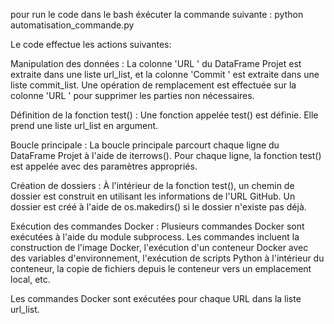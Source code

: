 pour run le code dans le bash éxécuter la commande suivante : python automatisation_commande.py

Le code effectue les actions suivantes: 

Manipulation des données : La colonne 'URL ' du DataFrame Projet est extraite dans une liste url_list, et la colonne 'Commit ' est extraite dans une liste commit_list. Une opération de remplacement est effectuée sur la colonne 'URL ' pour supprimer les parties non nécessaires.

Définition de la fonction test() : Une fonction appelée test() est définie. Elle prend une liste url_list en argument.

Boucle principale : La boucle principale parcourt chaque ligne du DataFrame Projet à l'aide de iterrows(). Pour chaque ligne, la fonction test() est appelée avec des paramètres appropriés.

Création de dossiers : À l'intérieur de la fonction test(), un chemin de dossier est construit en utilisant les informations de l'URL GitHub. Un dossier est créé à l'aide de os.makedirs() si le dossier n'existe pas déjà.

Exécution des commandes Docker : Plusieurs commandes Docker sont exécutées à l'aide du module subprocess. Les commandes incluent la construction de l'image Docker, l'exécution d'un conteneur Docker avec des variables d'environnement, l'exécution de scripts Python à l'intérieur du conteneur, la copie de fichiers depuis le conteneur vers un emplacement local, etc.

Les commandes Docker sont exécutées pour chaque URL dans la liste url_list.